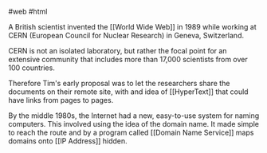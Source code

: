 #web #html 

A British scientist invented the [[World Wide Web]] in 1989 while working at CERN (European Council for Nuclear Research) in Geneva, Switzerland.

CERN is not an isolated laboratory, but rather the focal point for an extensive community that includes more than 17,000 scientists from over 100 countries.

Therefore Tim's early proposal was to let the researchers share the documents on their remote site, with and idea of [[HyperText]] that could have links from pages to pages.

By the middle 1980s, the Internet had a new, easy-to-use system for naming computers. This involved using the idea of the domain name. It made simple to reach the route and by a program called [[Domain Name Service]] maps domains onto [[IP Address]] hidden.

